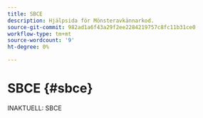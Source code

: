 ```yaml
---
title: SBCE
description: Hjälpsida för Mönsteravkännarkod.
source-git-commit: 982ad1a6f43a29f2ee2284219757c8fc11b31ce0
workflow-type: tm+mt
source-wordcount: '9'
ht-degree: 0%

---
```



# SBCE {#sbce}

INAKTUELL: SBCE
